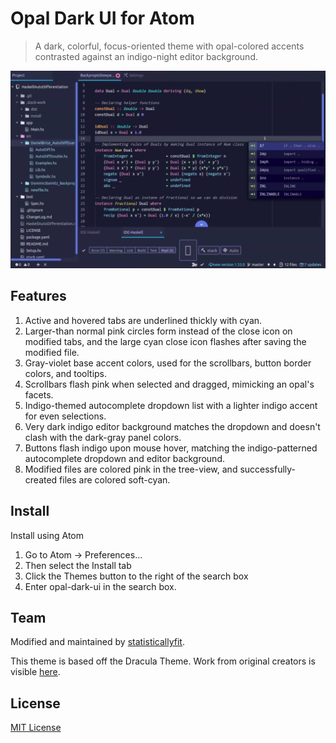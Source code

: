 # Opal Dark UI for Atom

> A dark, colorful, focus-oriented theme with opal-colored accents contrasted against an indigo-night editor background.

![Screenshot](sample_ui.png)

## Features

1. Active and hovered tabs are underlined thickly with cyan.
2. Larger-than normal pink circles form instead of the close icon on modified tabs, and the large cyan close icon flashes after saving the modified file.
3. Gray-violet base accent colors, used for the scrollbars, button border colors, and tooltips.
4. Scrollbars flash pink when selected and dragged, mimicking an opal's facets.
5. Indigo-themed autocomplete dropdown list with a lighter indigo accent for even selections.
6. Very dark indigo editor background matches the dropdown and doesn't clash with the dark-gray panel colors.
7. Buttons flash indigo upon mouse hover, matching the indigo-patterned autocomplete dropdown and editor background.
8. Modified files are colored pink in the tree-view, and successfully-created files are colored soft-cyan.


## Install

Install using Atom

1. Go to Atom -> Preferences...
2. Then select the Install tab
3. Click the Themes button to the right of the search box
4. Enter opal-dark-ui in the search box.

## Team

Modified and maintained by [statisticallyfit](https://github.com/statisticallyfit/opal-dark-ui/graphs/contributors).

This theme is based off the Dracula Theme. Work from original creators is visible [here](https://github.com/dracula/atom-ui/graphs/contributors).


## License

[MIT License](./LICENSE)
